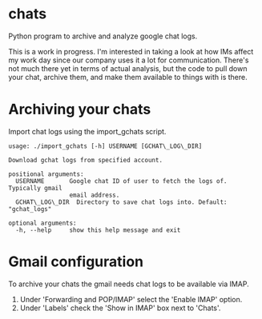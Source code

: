 chats
=====

Python program to archive and analyze google chat logs.

This is a work in progress. I'm interested in taking a look at how IMs affect my work day since our company uses it a lot for communication. There's not much there yet in terms of actual analysis, but the code to pull down your chat, archive them, and make them available to things with is there.

Archiving your chats
====================

Import chat logs using the import_gchats script.

    usage: ./import_gchats [-h] USERNAME [GCHAT\_LOG\_DIR]
     
    Download gchat logs from specified account.
     
    positional arguments:
      USERNAME       Google chat ID of user to fetch the logs of. Typically gmail
                     email address.
      GCHAT\_LOG\_DIR  Directory to save chat logs into. Default: "gchat_logs"
     
    optional arguments:
      -h, --help     show this help message and exit

Gmail configuration
===================

To archive your chats the gmail needs chat logs to be available via IMAP.

1. Under 'Forwarding and POP/IMAP' select the 'Enable IMAP' option.
1. Under 'Labels' check the 'Show in IMAP' box next to 'Chats'.

